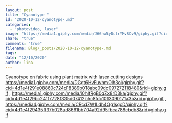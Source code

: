 ```yaml
---
layout: post
title: "Cyanotype "
id: "2020-10-12-cyanotype-.md"
categories:
  - "photovideo, laser"
image: "https://media1.giphy.com/media/J66hw5yDclrYMvBDv9/giphy.gif?cid=4d1e4f294dffd9f44b52f08e835dc23f0752fc5770971730&rid=giphy.gif"
share: "true"
comments: "true"
filename: Blog/_posts/2020-10-12-cyanotype-.md
tags: 
date: "12/10/2020"
author: lina
---
```


Cyanotype on fabric using plant matrix with laser cutting designs
https://media1.giphy.com/media/DGgt6HvFuvhmOlh3oi/giphy.gif?cid=4d1e4f291e08860c724d18389b018abc09dc097272118480&rid=giphy.gif , https://media1.giphy.com/media/i0hlfRgB0qZx8rD3ka/giphy.gif?cid=4d1e4f29bc241f7728f335d07412b5c8fdc1013090171a3b&rid=giphy.gif , https://media4.giphy.com/media/CRcdZW1Ldh4Gg1sgcD/giphy.gif?cid=4d1e4f29435ff37b028ad8661bb704a92d95fbca788cbdb8&rid=giphy.gif